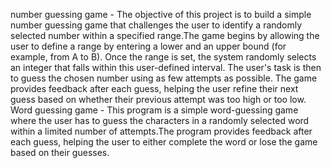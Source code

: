 number guessing game - The objective of this project is to build a simple number guessing game that challenges the user to identify a randomly selected number within a specified range.The game begins by allowing the user to define a range by entering a lower and an upper bound (for example, from A to B). Once the range is set, the system randomly selects an integer that falls within this user-defined interval. The user's task is then to guess the chosen number using as few attempts as possible. The game provides feedback after each guess, helping the user refine their next guess based on whether their previous attempt was too high or too low.
Word guessing game - This program is a simple word-guessing game where the user has to guess the characters in a randomly selected word within a limited number of attempts.The program provides feedback after each guess, helping the user to either complete the word or lose the game based on their guesses.

